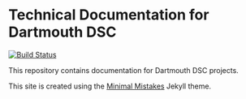 # Technical Documentation for Dartmouth DSC

[![Build Status](https://travis-ci.org/DartmouthDSC/dartmouthdsc.github.io.svg?branch=master)](https://travis-ci.org/DartmouthDSC/dartmouthdsc.github.io)

This repository contains documentation for Dartmouth DSC projects. 

This site is created using the [Minimal Mistakes](https://github.com/mmistakes/minimal-mistakes) Jekyll theme.
